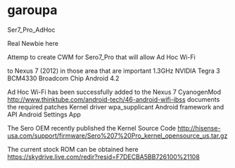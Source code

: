 garoupa
=======

Ser7_Pro_AdHoc

Real Newbie here

Attemp to create CWM for Sero7_Pro that will allow Ad Hoc Wi-Fi

to Nexus 7 (2012) in those area that are important
   1.3GHz NVIDIA Tegra 3
   BCM4330 Broadcom Chip
   Android 4.2

Ad Hoc Wi-Fi has been successfully added to the Nexus 7 CyanogenMod
http://www.thinktube.com/android-tech/46-android-wifi-ibss  documents the required patches
   Kernel driver
   wpa_supplicant
   Android framework and API
   Android Settings App

The Sero OEM recently published the Kernel Source Code
http://hisense-usa.com/support/firmware/Sero%207%20Pro_kernel_opensource_us.tar.gz

The current stock ROM can be obtained here
https://skydrive.live.com/redir?resid=F7DECBA5BB726100%21108
